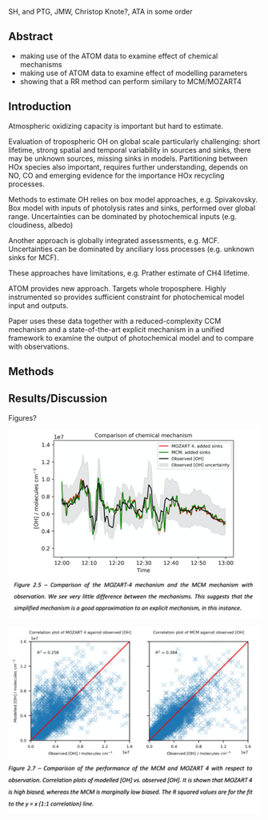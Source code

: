 SH, and PTG, JMW, Christop Knote?, ATA in some order

## Abstract
* making use of the ATOM data to examine effect of chemical mechanisms
* making use of ATOM data to examine effect of modelling parameters
* showing that a RR method can perform similary to MCM/MOZART4

## Introduction

Atmospheric oxidizing capacity is important but hard to estimate.  

Evaluation of tropospheric OH on global scale particularly challenging: short lifetime, strong spatial and temporal variability in sources and sinks, there may be unknown sources, missing sinks in models. Partitioning between HOx species also important, requires further understanding, depends on NO, CO and emerging evidence for the importance HOx recycling processes.

Methods to estimate OH relies on box model approaches, e.g. Spivakovsky.  Box model with inputs of photolysis rates and sinks, performed over global range.   Uncertainties can be dominated by photochemical inputs (e.g. cloudiness, albedo)

Another approach is globally integrated assessments, e.g. MCF.  Uncertainties can be dominated by anciliary loss processes (e.g. unknown sinks for MCF).

These approaches have limitations, e.g. Prather estimate of CH4 lifetime.

ATOM provides new approach.  Targets whole troposphere.  Highly instrumented so provides sufficient constraint for photochemical model input and outputs.  

Paper uses these data together with a reduced-complexity CCM mechanism and a state-of-the-art explicit mechanism in a unified framework to examine the output of photochemical model and to compare with observations.

## Methods

## Results/Discussion

Figures?

![Success](figures/draf_fig_success.png )

![Correl](figures/draft_fig_correl.png)
